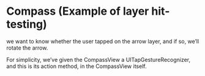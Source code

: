 # Compass (Example of layer hit-testing)

we want to know whether the user tapped on the arrow layer, and if so, we’ll rotate the arrow. 


For simplicity, we’ve given the CompassView a UITapGestureRecognizer, and this is its action method, in the CompassView itself.
